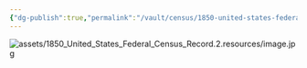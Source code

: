 ```yaml
---
{"dg-publish":true,"permalink":"/vault/census/1850-united-states-federal-census-record-2/","tags":["Charles-William-McClung","Margaret-Wiseman"]}
---
```


![assets/1850_United_States_Federal_Census_Record.2.resources/image.jpg](/img/user/assets/1850_United_States_Federal_Census_Record.2.resources/image.jpg) 
